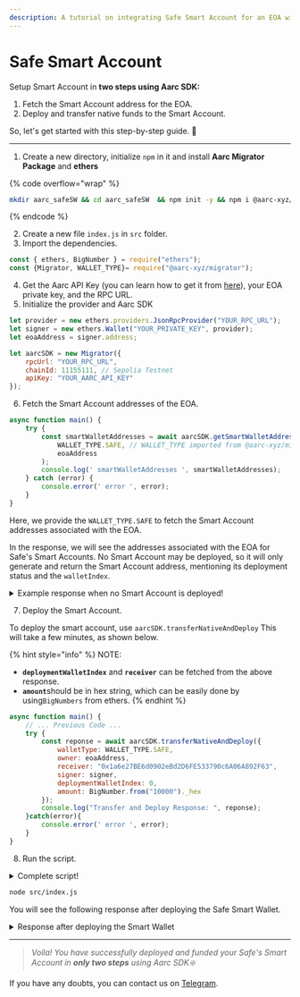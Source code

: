 ```yaml
---
description: A tutorial on integrating Safe Smart Account for an EOA with Aarc SDK ❇️
---
```


# Safe Smart Account

Setup Smart Account in **two steps using Aarc SDK:**

1. Fetch the Smart Account address for the EOA.
2. Deploy and transfer native funds to the Smart Account. &#x20;

So, let's get started with this step-by-step guide. :rocket:

***

1. Create a new directory, initialize `npm` in it and install **Aarc Migrator Package** and **ethers**

{% code overflow="wrap" %}
```bash
mkdir aarc_safeSW && cd aarc_safeSW  && npm init -y && npm i @aarc-xyz/migrator ethers@5.7.2
```
{% endcode %}

2. Create a new file `index.js` in `src` folder.
3. Import the dependencies.&#x20;

```javascript
const { ethers, BigNumber } = require("ethers");
const {Migrator, WALLET_TYPE}= require("@aarc-xyz/migrator");
```

4. Get the Aarc API Key (you can learn how to get it from [here](broken-reference)), your EOA private key, and the RPC URL.
5. Initialize the provider and Aarc SDK

```javascript
let provider = new ethers.providers.JsonRpcProvider("YOUR_RPC_URL");
let signer = new ethers.Wallet("YOUR_PRIVATE_KEY", provider);
let eoaAddress = signer.address;

let aarcSDK = new Migrator({
    rpcUrl: "YOUR_RPC_URL",
    chainId: 11155111, // Sepolia Testnet
    apiKey: "YOUR_AARC_API_KEY"
});
```

6. Fetch the Smart Account addresses of the EOA.

```javascript
async function main() {
    try {
        const smartWalletAddresses = await aarcSDK.getSmartWalletAddresses(
            WALLET_TYPE.SAFE, // WALLET_TYPE imported from @aarc-xyz/migrator
            eoaAddress
        );
        console.log(' smartWalletAddresses ', smartWalletAddresses);
    } catch (error) {
        console.error(' error ', error);
    }
}
```

Here, we provide the `WALLET_TYPE.SAFE` to fetch the Smart Account addresses associated with the EOA.&#x20;

In the response, we will see the addresses associated with the EOA for Safe's Smart Accounts. No Smart Account may be deployed, so it will only generate and return the Smart Account address, mentioning its deployment status and the `walletIndex`.

<details>

<summary>Example response when no Smart Account is deployed!</summary>

{% code overflow="wrap" %}
```bash
 smartWalletAddresses  [
  {
    address: '0x1a6e27BE6d0902eBd2D6FE533790c6A06A892F63',
    isDeployed: false,
    walletIndex: 0
  }
]
```
{% endcode %}

</details>

7. Deploy the Smart Account.&#x20;

To deploy the smart account, use `aarcSDK.transferNativeAndDeploy` This will take a few minutes, as shown below.

{% hint style="info" %}
NOTE:&#x20;

* **`deploymentWalletIndex`** and **`receiver`** can be fetched from the above response.
* **`amount`**&#x73;hould be in hex string, which can be easily done by using`BigNumbers` from ethers.
{% endhint %}

```javascript
async function main() {
    // ... Previous Code ...
    try {
        const reponse = await aarcSDK.transferNativeAndDeploy({
            walletType: WALLET_TYPE.SAFE,
            owner: eoaAddress,
            receiver: "0x1a6e27BE6d0902eBd2D6FE533790c6A06A892F63",
            signer: signer,
            deploymentWalletIndex: 0,
            amount: BigNumber.from("10000")._hex
        });
        console.log("Transfer and Deploy Response: ", reponse);
    }catch(error){
        console.error(' error ', error);
    }
}
```

8. Run the script.

<details>

<summary>Complete script!</summary>

{% code overflow="wrap" %}
```javascript
const { ethers, BigNumber } = require("ethers");
const {Migrator, WALLET_TYPE}= require("@aarc-xyz/migrator");

let provider = new ethers.providers.JsonRpcProvider("YOUR_RPC_URL");
let signer = new ethers.Wallet("YOUR_PRIVATE_KEY", provider);
let eoaAddress = signer.address;

let aarcSDK = new Migrator({
    rpcUrl: "YOUR_RPC_URL",
    chainId: 11155111, // Sepolia Testnet
    apiKey: "YOUR_AARC_API_KEY"
});

async function main() {
    try {
        // get all the smart wallets associated with the eoaAddress
        const smartWalletAddresses = await aarcSDK.getSmartWalletAddresses(
            WALLET_TYPE.SAFE,
            eoaAddress
        );
        console.log(' smartWalletAddresses ', smartWalletAddresses);

    } catch (error) {
        console.error(' error ', error);
    }

    try {
        const response = await aarcSDK.transferNativeAndDeploy({
            walletType: WALLET_TYPE.SAFE,
            owner: eoaAddress,
            receiver: "0x1a6e27BE6d0902eBd2D6FE533790c6A06A892F63", //Change the receiver address to the SA address
            signer: signer,
            deploymentWalletIndex: 0, // Change the index to the index of the SA
            amount: BigNumber.from("10000")._hex // Change the string to the amount you want to transfer
        });
        console.log("Transfer and Deploy Response: ", response);
    } catch (error) {
        console.error(' error ', error);
    }
}

main();
```
{% endcode %}

</details>

```bash
node src/index.js
```

You will see the following response after deploying the Safe Smart Wallet.

<details>

<summary>Response after deploying the Smart Wallet</summary>

```bash
Transfer and Deploy Response:  [
  {
    tokenAddress: '',
    amount: '0x00',
    message: 'Deployment tx sent',
    txHash: '0x173d9a177ca909f2c14e79cef8efecc99e07fdbb1fc2f9dd5166ac69ab16aa15'
  },
  {
    tokenAddress: '0xeeeeeeeeeeeeeeeeeeeeeeeeeeeeeeeeeeeeeeee',
    amount: '0x2710',
    message: 'Token transfer tx sent',
    txHash: '0xc2efc6fbd2b3394a1efac8d1bf8782a7f00379b7f080bda9fa0b0d7b5f5bcffa'
  }
]
```

</details>

***

> _Voila! You have successfully deployed and funded your Safe's Smart Account in **only two steps** using Aarc SDK❇️_

If you have any doubts, you can contact us on [Telegram](https://t.me/aarcxyz).
